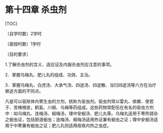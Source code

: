 # 第十四章  杀虫剂

[TOC]

〔自学时数〕2学时

〔面授时数〕1学时

〔目的要求〕

1.了解杀虫剂的含义、适应证及内服杀虫剂应注意的事项。

2．掌握乌梅丸、肥儿丸的组成、功效、主治。

3．掌握乌梅丸、白虎汤、大承气汤、四逆汤、四逆散、当归四逆汤等六方在治疗厥逆方面的不同点。

凡是可以驱除体内寄生虫的方剂，统称为驱虫剂。驱虫剂常以雷丸、槟榔、使君子、苦楝根皮，鹤虱、川椒、乌梅等药组成。这些药物常配伍在有名的驱虫方剂中：如乌梅丸、连梅汤、椒梅汤，理中安蛔汤、肥儿丸等。乌梅丸适用于寒热错杂之蛔虫证，包括胆道蛔虫；连梅汤、椒梅汤适用热证兼有蛔虫之证；理中安蛔汤适用于中寒兼有蛔虫之证；肥儿丸则适用疳疾内热之虫症。
